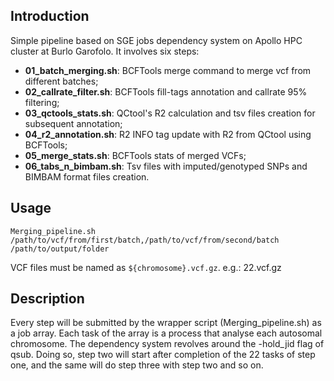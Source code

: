 ## Introduction

Simple pipeline based on SGE jobs dependency system on Apollo HPC cluster at Burlo Garofolo. It involves six steps:
- **01_batch_merging.sh**: BCFTools merge command to merge vcf from different batches;
- **02_callrate_filter.sh**: BCFTools fill-tags annotation and callrate 95% filtering;
- **03_qctools_stats.sh**: QCtool's R2 calculation and tsv files creation for subsequent annotation;
- **04_r2_annotation.sh**: R2 INFO tag update with R2 from QCtool using BCFTools;
- **05_merge_stats.sh**: BCFTools stats of merged VCFs;
- **06_tabs_n_bimbam.sh**: Tsv files with imputed/genotyped SNPs and BIMBAM format files creation.

## Usage

`Merging_pipeline.sh /path/to/vcf/from/first/batch,/path/to/vcf/from/second/batch /path/to/output/folder`

VCF files must be named as `${chromosome}.vcf.gz`. e.g.: 22.vcf.gz

## Description

Every step will be submitted by the wrapper script (Merging_pipeline.sh) as a job array. Each task of the array is a process that analyse each autosomal chromosome. The dependency system revolves around the -hold_jid flag of qsub. Doing so, step two will start after completion of the 22 tasks of step one, and the same will do step three with step two and so on.

